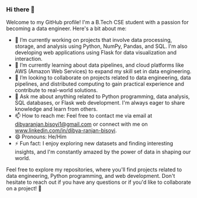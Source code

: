 ### Hi there 👋

Welcome to my GitHub profile! I'm a B.Tech CSE student with a passion for becoming a data engineer. Here's a bit about me:

- 🔭 I’m currently working on projects that involve data processing, storage, and analysis using Python, NumPy, Pandas, and SQL. I'm also developing web applications using Flask for data visualization and interaction.
- 🌱 I’m currently learning about data pipelines, and cloud platforms like AWS (Amazon Web Services) to expand my skill set in data engineering.
- 👯 I’m looking to collaborate on projects related to data engineering, data pipelines, and distributed computing to gain practical experience and contribute to real-world solutions.
- 💬 Ask me about anything related to Python programming, data analysis, SQL databases, or Flask web development. I'm always eager to share knowledge and learn from others.
- 📫 How to reach me: Feel free to contact me via email at [dibyaranjan.bisoyi1@gmail.com](mailto:your.email@example.com) or connect with me on www.linkedin.com/in/dibya-ranjan-bisoyi.
- 😄 Pronouns: He/Him
- ⚡ Fun fact: I enjoy exploring new datasets and finding interesting insights, and I'm constantly amazed by the power of data in shaping our world.

Feel free to explore my repositories, where you'll find projects related to data engineering, Python programming, and web development. Don't hesitate to reach out if you have any questions or if you'd like to collaborate on a project! 🚀
